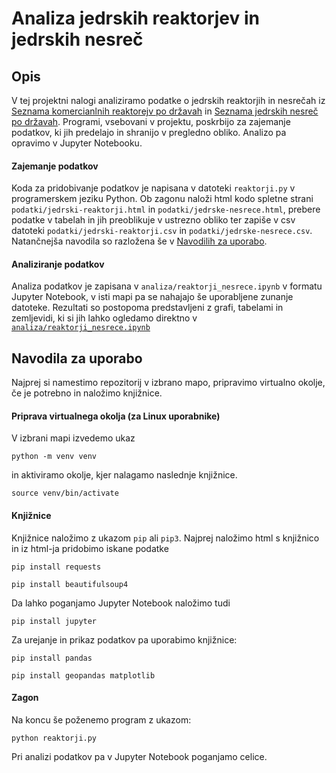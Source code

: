 # Analiza jedrskih reaktorjev in jedrskih nesreč

## Opis

V tej projektni nalogi analiziramo podatke o jedrskih reaktorjih in nesrečah iz [Seznama komercianlnih reaktorejv po državah](https://en.wikipedia.org/wiki/List_of_commercial_nuclear_reactors) in [Seznama jedrskih nesreč po državah](https://en.wikipedia.org/wiki/List_of_nuclear_power_accidents_by_country). Programi, vsebovani v projektu, poskrbijo za zajemanje podatkov, ki jih predelajo in shranijo v pregledno obliko. Analizo pa opravimo v Jupyter Notebooku.

#### Zajemanje podatkov

Koda za pridobivanje podatkov je napisana v datoteki `reaktorji.py` v programerskem jeziku Python. Ob zagonu naloži html kodo spletne strani `podatki/jedrski-reaktorji.html` in `podatki/jedrske-nesrece.html`, prebere podatke v tabelah in jih preoblikuje v ustrezno obliko ter zapiše v csv datoteki `podatki/jedrski-reaktorji.csv` in `podatki/jedrske-nesrece.csv`. Natančnejša navodila so razložena še v [Navodilih za uporabo](https://github.com/aljagombac/jedrski-reaktorji-projektna-uvp/tree/main?tab=readme-ov-file#navodila-za-uporabo).

#### Analiziranje podatkov

Analiza podatkov je zapisana v `analiza/reaktorji_nesrece.ipynb` v formatu Jupyter Notebook, v isti mapi pa se nahajajo še uporabljene zunanje datoteke. Rezultati so postopoma predstavljeni z grafi, tabelami in zemljevidi, ki si jih lahko ogledamo direktno v [`analiza/reaktorji_nesrece.ipynb`](https://github.com/aljagombac/jedrski-reaktorji-projektna-uvp/blob/5dedc32c918fda6e83af7a0f87947f397854f755/analiza/reaktoji_nesrece.ipynb)

## Navodila za uporabo

Najprej si namestimo repozitorij v izbrano mapo, pripravimo virtualno okolje, če je potrebno in naložimo knjižnice.

#### Priprava virtualnega okolja (za Linux uporabnike)
V izbrani mapi izvedemo ukaz 
```console
python -m venv venv
```
in aktiviramo okolje, kjer nalagamo naslednje knjižnice.
```console
source venv/bin/activate
```

#### Knjižnice

Knjižnice naložimo z ukazom `pip` ali `pip3`. 
Najprej naložimo html s knjižnico in iz html-ja pridobimo iskane podatke 
```console
pip install requests
```
```console
pip install beautifulsoup4
```
Da lahko poganjamo Jupyter Notebook naložimo tudi 
```console
pip install jupyter
```
Za urejanje in prikaz podatkov pa uporabimo knjižnice:
```console
pip install pandas
```
```console
pip install geopandas matplotlib
```

#### Zagon
Na koncu še poženemo program z ukazom:
```console
python reaktorji.py
```
Pri analizi podatkov pa v Jupyter Notebook poganjamo celice.






